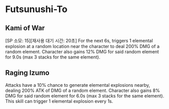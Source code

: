 # Futsunushi-To

## Kami of War

[SP 소모: 15][재사용 대기 시간: 20초] For the next 6s, triggers 1 elemental explosion at a random location near the character to deal 200% DMG of a random element. Character also gains 12% DMG for said random element for 9.0s (max 3 stacks for the same element).

## Raging Izumo

Attacks have a 10% chance to generate elemental explosions nearby, dealing 200% ATK of DMG of a random element. Character also gains 8% DMG for said random element for 6.0s (max 3 stacks for the same element). This skill can trigger 1 elemental explosion every 1s.
